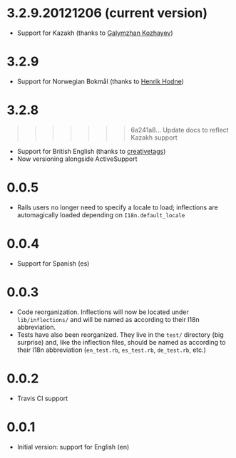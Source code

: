 3.2.9.20121206 (current version)
================================
* Support for Kazakh (thanks to [Galymzhan Kozhayev](https://github.com/galymzhan))

3.2.9
=====
* Support for Norwegian Bokmål (thanks to [Henrik Hodne](https://github.com/henrikhodne))

3.2.8
=====
>>>>>>> 6a241a8... Update docs to reflect Kazakh support
* Support for British English (thanks to [creativetags](https://github.com/creativetags))
* Now versioning alongside ActiveSupport

0.0.5
=====
* Rails users no longer need to specify a locale to load; inflections are automagically loaded depending on `I18n.default_locale`

0.0.4
=====
* Support for Spanish (es)

0.0.3
=====
* Code reorganization. Inflections will now be located under `lib/inflections/` and will be named as according to their I18n abbreviation.
* Tests have also been reorganized. They live in the `test/` directory (big surprise) and, like the inflection files, should be named as according to their I18n abbreviation (`en_test.rb`, `es_test.rb`, `de_test.rb`, etc.)

0.0.2
=====
* Travis CI support

0.0.1
=====
* Initial version: support for English (en)
